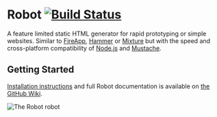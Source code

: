 # Robot [![Build Status](https://api.travis-ci.org/i-like-robots/robot.png?branch=master)](https://travis-ci.org/i-like-robots/robot)

A feature limited static HTML generator for rapid prototyping or simple websites. Similar to [FireApp](http://fireapp.handlino.com/), [Hammer](http://hammerformac.com/) or [Mixture](http://mixture.io/) but with the speed and cross-platform compatibility of [Node.js](http://nodejs.org/) and [Mustache](http://mustache.github.com/).

## Getting Started

[Installation instructions](https://github.com/i-like-robots/robot/wiki/Installation) and full Robot documentation is available on [the GitHub Wiki](https://github.com/i-like-robots/robot/wiki).

![The Robot robot](https://dl.dropbox.com/u/2664340/Robot.png)
